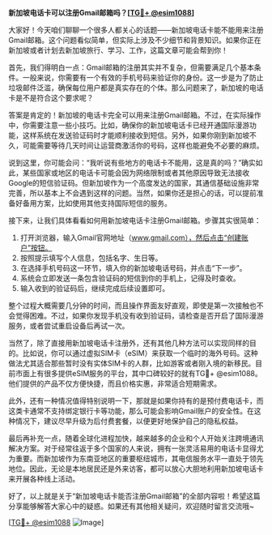 **新加坡电话卡可以注册Gmail邮箱吗？[[TG💪+ @esim1088](https://t.me/s/esim1088)]**

大家好！今天咱们聊聊一个很多人都关心的话题——新加坡电话卡能不能用来注册Gmail邮箱。这个问题看似简单，但实际上涉及不少细节和背景知识。如果你正在新加坡或者计划去新加坡旅行、学习、工作，这篇文章可能会帮到你！

首先，我们得明白一点：Gmail邮箱的注册其实并不复杂，但需要满足几个基本条件。一般来说，你需要有一个有效的手机号码来验证你的身份。这一步是为了防止垃圾邮件泛滥，确保每位用户都是真实存在的个体。那么问题来了，新加坡的电话卡是不是符合这个要求呢？

答案是肯定的！新加坡的电话卡完全可以用来注册Gmail邮箱。不过，在实际操作中，你需要注意一些小技巧。比如，确保你的新加坡电话卡已经开通国际漫游功能，这样系统在发送验证码时才能顺利接收到短信。另外，如果你刚到新加坡不久，可能需要等待几天时间让运营商激活你的号码，这样也能避免不必要的麻烦。

说到这里，你可能会问：“我听说有些地方的电话卡不能用，这是真的吗？”确实如此，某些国家或地区的电话卡可能会因为网络限制或者其他原因导致无法接收Google的短信验证码。但新加坡作为一个高度发达的国家，其通信基础设施非常完善，所以基本上不会遇到这样的问题。当然，如果你还是担心的话，可以提前准备好备用方案，比如使用其他支持国际短信的服务。

接下来，让我们具体看看如何用新加坡电话卡注册Gmail邮箱。步骤其实很简单：

1. 打开浏览器，输入Gmail官网地址（www.gmail.com），然后点击“创建账户”按钮。
2. 按照提示填写个人信息，包括名字、生日等。
3. 在选择手机号码这一环节，填入你的新加坡电话号码，并点击“下一步”。
4. 系统会立即发送一条包含验证码的短信到你的手机上，记得及时查收。
5. 输入收到的验证码后，继续完成后续设置即可。

整个过程大概需要几分钟的时间，而且操作界面友好直观，即使是第一次接触也不会觉得困难。不过，如果你发现手机没有收到验证码，请检查是否开启了国际漫游服务，或者尝试重启设备后再试一次。

当然了，除了直接用新加坡电话卡注册外，还有其他几种方法可以实现同样的目的。比如说，你可以通过虚拟SIM卡（eSIM）来获取一个临时的海外号码。这种做法尤其适合那些暂时没有实体SIM卡的人群，比如游客或者刚入境的新移民。目前市面上有很多提供eSIM服务的平台，其中口碑较好的就有TG💪+ @esim1088。他们提供的产品不仅方便快捷，而且价格实惠，非常适合短期需求。

此外，还有一种情况值得特别说明一下，那就是如果你持有的是预付费电话卡，而这类卡通常不支持绑定银行卡等功能，那么可能会影响Gmail账户的安全性。在这种情况下，建议尽早升级为后付费套餐，以便更好地保护自己的隐私权益。

最后再补充一点，随着全球化进程加快，越来越多的企业和个人开始关注跨境通讯解决方案。对于经常往返于多个国家的人来说，拥有一张灵活易用的电话卡显得尤为重要。而新加坡作为东南亚地区的重要枢纽城市，其电信服务水平一直处于领先地位。因此，无论是本地居民还是外来访客，都可以放心大胆地利用新加坡电话卡来开展各种线上活动。

好了，以上就是关于“新加坡电话卡能否注册Gmail邮箱”的全部内容啦！希望这篇分享能够解答大家心中的疑惑。如果还有其他相关疑问，欢迎随时留言交流哦~

[[TG💪+ @esim1088](https://t.me/s/esim1088) ![Image](https://i.postimg.cc/4NQfJmqS/Snipaste-2025-05-13-00-14-12.png)]